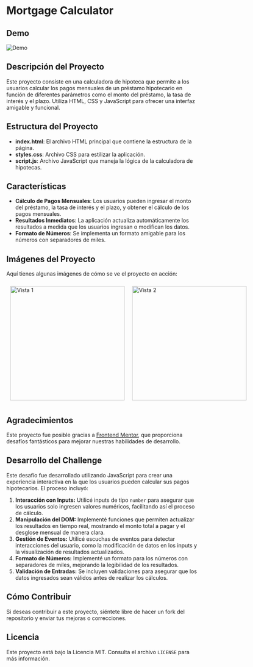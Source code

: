 # Mortgage Calculator

## Demo
![Demo](https://res.cloudinary.com/dz209s6jk/image/upload/v1719491657/Challenges/c6ycrrkeluyeo3dg2qeq.jpg)

## Descripción del Proyecto
Este proyecto consiste en una calculadora de hipoteca que permite a los usuarios calcular los pagos mensuales de un préstamo hipotecario en función de diferentes parámetros como el monto del préstamo, la tasa de interés y el plazo. Utiliza HTML, CSS y JavaScript para ofrecer una interfaz amigable y funcional.

## Estructura del Proyecto
- **index.html**: El archivo HTML principal que contiene la estructura de la página.
- **styles.css**: Archivo CSS para estilizar la aplicación.
- **script.js**: Archivo JavaScript que maneja la lógica de la calculadora de hipotecas.

## Características
- **Cálculo de Pagos Mensuales**: Los usuarios pueden ingresar el monto del préstamo, la tasa de interés y el plazo, y obtener el cálculo de los pagos mensuales.
- **Resultados Inmediatos**: La aplicación actualiza automáticamente los resultados a medida que los usuarios ingresan o modifican los datos.
- **Formato de Números**: Se implementa un formato amigable para los números con separadores de miles.

## Imágenes del Proyecto
Aquí tienes algunas imágenes de cómo se ve el proyecto en acción:

<div style="display: flex; justify-content: space-between;">
    <img src="https://res.cloudinary.com/dz209s6jk/image/upload/v1719491657/Challenges/c6ycrrkeluyeo3dg2qeq.jpg" alt="Vista 1" style="height: 300px; width: auto; margin: 10px;">
    <img src="https://res.cloudinary.com/dz209s6jk/image/upload/v1719491657/Challenges/wkesvmgwlp6pta6pxsca.jpg" alt="Vista 2" style="height: 300px; width: auto; margin: 10px;">
</div>

## Agradecimientos
Este proyecto fue posible gracias a [Frontend Mentor](https://www.frontendmentor.io), que proporciona desafíos fantásticos para mejorar nuestras habilidades de desarrollo.

## Desarrollo del Challenge

Este desafío fue desarrollado utilizando JavaScript para crear una experiencia interactiva en la que los usuarios pueden calcular sus pagos hipotecarios. El proceso incluyó:

1. **Interacción con Inputs:** Utilicé inputs de tipo `number` para asegurar que los usuarios solo ingresen valores numéricos, facilitando así el proceso de cálculo.
2. **Manipulación del DOM:** Implementé funciones que permiten actualizar los resultados en tiempo real, mostrando el monto total a pagar y el desglose mensual de manera clara.
3. **Gestión de Eventos:** Utilicé escuchas de eventos para detectar interacciones del usuario, como la modificación de datos en los inputs y la visualización de resultados actualizados.
4. **Formato de Números:** Implementé un formato para los números con separadores de miles, mejorando la legibilidad de los resultados.
5. **Validación de Entradas:** Se incluyen validaciones para asegurar que los datos ingresados sean válidos antes de realizar los cálculos.

## Cómo Contribuir
Si deseas contribuir a este proyecto, siéntete libre de hacer un fork del repositorio y enviar tus mejoras o correcciones.

## Licencia
Este proyecto está bajo la Licencia MIT. Consulta el archivo `LICENSE` para más información.
